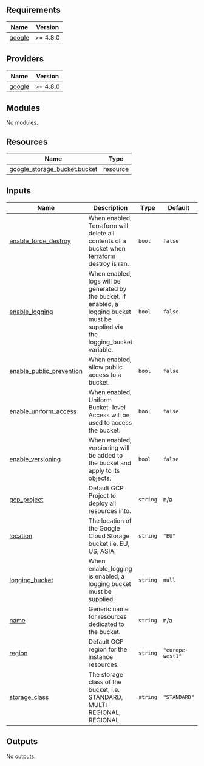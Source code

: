 <!-- BEGIN_TF_DOCS -->
## Requirements

| Name | Version |
|------|---------|
| <a name="requirement_google"></a> [google](#requirement\_google) | >= 4.8.0 |

## Providers

| Name | Version |
|------|---------|
| <a name="provider_google"></a> [google](#provider\_google) | >= 4.8.0 |

## Modules

No modules.

## Resources

| Name | Type |
|------|------|
| [google_storage_bucket.bucket](https://registry.terraform.io/providers/hashicorp/google/latest/docs/resources/storage_bucket) | resource |

## Inputs

| Name | Description | Type | Default | Required |
|------|-------------|------|---------|:--------:|
| <a name="input_enable_force_destroy"></a> [enable\_force\_destroy](#input\_enable\_force\_destroy) | When enabled, Terraform will delete all contents of a bucket when terraform destroy is ran. | `bool` | `false` | no |
| <a name="input_enable_logging"></a> [enable\_logging](#input\_enable\_logging) | When enabled, logs will be generated by the bucket. If enabled, a logging bucket must be supplied via the logging\_bucket variable. | `bool` | `false` | no |
| <a name="input_enable_public_prevention"></a> [enable\_public\_prevention](#input\_enable\_public\_prevention) | When enabled, allow public access to a bucket. | `bool` | `false` | no |
| <a name="input_enable_uniform_access"></a> [enable\_uniform\_access](#input\_enable\_uniform\_access) | When enabled, Uniform Bucket-level Access will be used to access the bucket. | `bool` | `false` | no |
| <a name="input_enable_versioning"></a> [enable\_versioning](#input\_enable\_versioning) | When enabled, versioning will be added to the bucket and apply to its objects. | `bool` | `false` | no |
| <a name="input_gcp_project"></a> [gcp\_project](#input\_gcp\_project) | Default GCP Project to deploy all resources into. | `string` | n/a | yes |
| <a name="input_location"></a> [location](#input\_location) | The location of the Google Cloud Storage bucket i.e. EU, US, ASIA. | `string` | `"EU"` | no |
| <a name="input_logging_bucket"></a> [logging\_bucket](#input\_logging\_bucket) | When enable\_logging is enabled, a logging bucket must be supplied. | `string` | `null` | no |
| <a name="input_name"></a> [name](#input\_name) | Generic name for resources dedicated to the bucket. | `string` | n/a | yes |
| <a name="input_region"></a> [region](#input\_region) | Default GCP region for the instance resources. | `string` | `"europe-west1"` | no |
| <a name="input_storage_class"></a> [storage\_class](#input\_storage\_class) | The storage class of the bucket, i.e. STANDARD, MULTI-REGIONAL, REGIONAL. | `string` | `"STANDARD"` | no |

## Outputs

No outputs.
<!-- END_TF_DOCS -->
